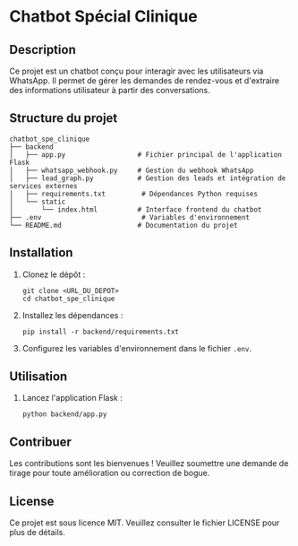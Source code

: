 # Chatbot Spécial Clinique

## Description
Ce projet est un chatbot conçu pour interagir avec les utilisateurs via WhatsApp. Il permet de gérer les demandes de rendez-vous et d'extraire des informations utilisateur à partir des conversations.

## Structure du projet
```
chatbot_spe_clinique
├── backend
│   ├── app.py                  # Fichier principal de l'application Flask
│   ├── whatsapp_webhook.py     # Gestion du webhook WhatsApp
│   ├── lead_graph.py           # Gestion des leads et intégration de services externes
│   ├── requirements.txt         # Dépendances Python requises
│   └── static
│       └── index.html          # Interface frontend du chatbot
├── .env                         # Variables d'environnement
└── README.md                   # Documentation du projet
```

## Installation
1. Clonez le dépôt :
   ```
   git clone <URL_DU_DEPOT>
   cd chatbot_spe_clinique
   ```

2. Installez les dépendances :
   ```
   pip install -r backend/requirements.txt
   ```

3. Configurez les variables d'environnement dans le fichier `.env`.

## Utilisation
1. Lancez l'application Flask :
   ```
   python backend/app.py
   ```

## Contribuer
Les contributions sont les bienvenues ! Veuillez soumettre une demande de tirage pour toute amélioration ou correction de bogue.

## License
Ce projet est sous licence MIT. Veuillez consulter le fichier LICENSE pour plus de détails.